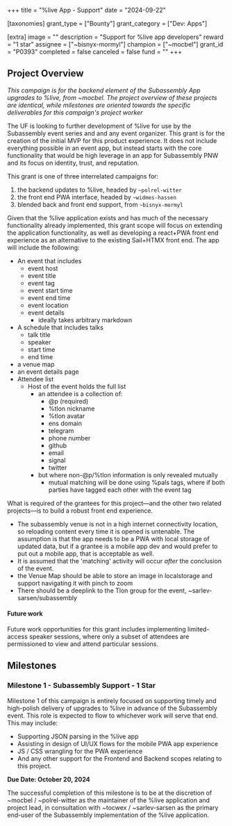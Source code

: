 +++
title = "%live App - Support"
date = "2024-09-22"

[taxonomies]
grant_type = ["Bounty"]
grant_category = ["Dev: Apps"]

[extra]
image = ""
description = "Support for %live app developers"
reward = "1 star"
assignee = ["~bisnyx-mormyl"]
champion = ["~mocbel"]
grant_id = "P0393"
completed = false
canceled = false
fund = ""
+++

## Project Overview
*This campaign is for the backend element of the Subassembly App upgrades to %live, from ~mocbel. The project overview of these projects are identical, while milestones are oriented towards the specific deliverables for this campaign's project worker*

The UF is looking to further development of %live for use by the Subassembly event series and and any event organizer. This grant is for the creation of the initial MVP for this product experience. It does not include everything possible in an event app, but instead starts with the core functionality that would be high leverage in an app for Subassembly PNW and its focus on identity, trust, and reputation.

This grant is one of three interrelated campaigns for:
1. the backend updates to %live, headed by `~polrel-witter`
2. the front end PWA interface, headed by `~widmes-hassen`
3. blended back and front end support, from `~bisnyx-mormyl`

Given that the %live application exists and has much of the necessary functionality already implemented, this grant scope will focus on extending the application functionality, as well as developing a react+PWA front end experience as an alternative to the existing Sail+HTMX front end. The app will include the following:

- An event that includes
	- event host
	- event title
	- event tag
	- event start time
	- event end time
	- event location
	- event details
		- ideally takes arbitrary markdown
- A schedule that includes talks
	- talk title
	- speaker
	- start time
	- end time
- a venue map
- an event details page
- Attendee list
	- Host of the event holds the full list
		- an attendee is a collection of:
			- @p (required)
			- %tlon nickname
			- %tlon avatar
			- ens domain
			- telegram
			- phone number
			- github
			- email
			- signal
			- twitter
		- but where non-@p/%tlon information is only revealed mutually
			- mutual matching will be done using %pals tags, where if both parties have tagged each other with the event tag


What is required of the grantees for this project—and the other two related projects—is to build a robust front end experience.

- The subassembly venue is not in a high internet connectivity location, so reloading content every time it is opened is untenable. The assumption is that the app needs to be a PWA with local storage of updated data, but if a grantee is a mobile app dev and would prefer to put out a mobile app, that is acceptable as well.
- It is assumed that the 'matching' activity will occur *after* the conclusion of the event.
- the Venue Map should be able to store an image in localstorage and support navigating it with pinch to zoom
- There should be a deeplink to the Tlon group for the event, ~sarlev-sarsen/subassembly

#### Future work
Future work opportunities for this grant includes implementing limited-access speaker sessions, where only a subset of attendees are permissioned to view and attend particular sessions.

## Milestones
### Milestone 1 - Subassembly Support - 1 Star

Milestone 1 of this campaign is entirely focused on supporting timely and high-polish delivery of upgrades to %live in advance of the Subassembly event. This role is expected to flow to whichever work will serve that end. This may include:
- Supporting JSON parsing in the %live app
- Assisting in design of UI/UX flows for the mobile PWA app experience
- JS / CSS wrangling for the PWA experience
- And any other support for the Frontend and Backend scopes relating to this project.

**Due Date: October 20, 2024**

The successful completion of this milestone is to be at the discretion of ~mocbel / ~polrel-witter as the maintainer of the %live application and project lead, in consultation with ~tocwex / ~sarlev-sarsen as the primary end-user of the Subassembly implementation of the %live application.